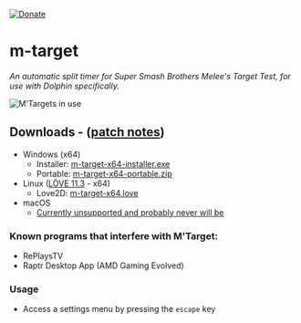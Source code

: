 [![Donate](https://img.shields.io/badge/Donate-PayPal-green.svg)](https://www.paypal.com/paypalme/bkacjios)

# m-target
*An automatic split timer for Super Smash Brothers Melee's Target Test, for use with Dolphin specifically.*

![M'Targets in use](https://i.imgur.com/D9h7HKJ.png)

## Downloads - ([patch notes](https://github.com/bkacjios/m-target/releases/latest))

* Windows (x64)
  - Installer: [m-target-x64-installer.exe](https://github.com/bkacjios/m-target/releases/latest/download/m-target-x64-installer.exe)
  - Portable: [m-target-x64-portable.zip](https://github.com/bkacjios/m-target/releases/latest/download/m-target-x64-portable.zip)
* Linux ([LÖVE 11.3](https://love2d.org/) - x64)
  - Love2D: [m-target-x64.love](https://github.com/bkacjios/m-target/releases/latest/download/m-target-x64.love)
* macOS
  - [Currently unsupported and probably never will be](https://github.com/bkacjios/m-target/issues/97)


### Known programs that interfere with M'Target:

* RePlaysTV
* Raptr Desktop App (AMD Gaming Evolved)

### Usage

- Access a settings menu by pressing the `escape` key
